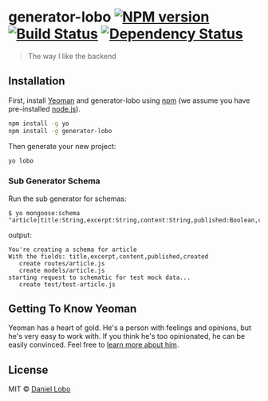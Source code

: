 # generator-lobo [![NPM version][npm-image]][npm-url] [![Build Status][travis-image]][travis-url] [![Dependency Status][daviddm-image]][daviddm-url]
> The way I like the backend

## Installation

First, install [Yeoman](http://yeoman.io) and generator-lobo using [npm](https://www.npmjs.com/) (we assume you have pre-installed [node.js](https://nodejs.org/)).

```bash
npm install -g yo
npm install -g generator-lobo
```

Then generate your new project:

```bash
yo lobo
```

### Sub Generator Schema

Run the sub generator for schemas:

```
$ yo mongoose:schema "article|title:String,excerpt:String,content:String,published:Boolean,created:Date"
```

output:

    You're creating a schema for article
    With the fields: title,excerpt,content,published,created
       create routes/article.js
       create models/article.js
    starting request to schematic for test mock data...
       create test/test-article.js

## Getting To Know Yeoman

Yeoman has a heart of gold. He&#39;s a person with feelings and opinions, but he&#39;s very easy to work with. If you think he&#39;s too opinionated, he can be easily convinced. Feel free to [learn more about him](http://yeoman.io/).

## License

MIT © [Daniel Lobo](lobo.github.io)


[npm-image]: https://badge.fury.io/js/generator-lobo.svg
[npm-url]: https://npmjs.org/package/generator-lobo
[travis-image]: https://travis-ci.org/lobo/generator-lobo.svg?branch=master
[travis-url]: https://travis-ci.org/lobo/generator-lobo
[daviddm-image]: https://david-dm.org/lobo/generator-lobo.svg?theme=shields.io
[daviddm-url]: https://david-dm.org/lobo/generator-lobo
